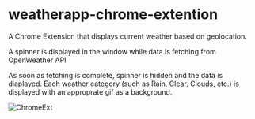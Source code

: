 # weatherapp-chrome-extention
A Chrome Extension that displays current weather based on geolocation.

A spinner is displayed in the window while data is fetching from OpenWeather API

As soon as fetching is complete, spinner is hidden and the data is diaplayed. Each weather category (such as Rain, Clear, Clouds, etc.) is displayed with an approprate gif as a background.


![ChromeExt](https://github.com/lizaveta-yakimenka/weatherapp-chrome-extention/assets/143902215/316cc6d0-7f02-47e1-8f37-ba6dcac21fc1)
